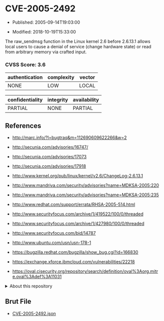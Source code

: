 # CVE-2005-2492

- Published: 2005-09-14T19:03:00

- Modified: 2018-10-19T15:33:00

The raw_sendmsg function in the Linux kernel 2.6 before 2.6.13.1 allows local users to cause a denial of service (change hardware state) or read from arbitrary memory via crafted input.

### CVSS Score: **3.6**

| authentication | complexity | vector |
| --- | --- | --- |
| NONE | LOW | LOCAL |

| confidentiality | integrity | availability |
| --- | --- | --- |
| PARTIAL | NONE | PARTIAL |

## References

* http://marc.info/?l=bugtraq&m=112690609622266&w=2

* http://secunia.com/advisories/16747/

* http://secunia.com/advisories/17073

* http://secunia.com/advisories/17918

* http://www.kernel.org/pub/linux/kernel/v2.6/ChangeLog-2.6.13.1

* http://www.mandriva.com/security/advisories?name=MDKSA-2005:220

* http://www.mandriva.com/security/advisories?name=MDKSA-2005:235

* http://www.redhat.com/support/errata/RHSA-2005-514.html

* http://www.securityfocus.com/archive/1/419522/100/0/threaded

* http://www.securityfocus.com/archive/1/427980/100/0/threaded

* http://www.securityfocus.com/bid/14787

* http://www.ubuntu.com/usn/usn-178-1

* https://bugzilla.redhat.com/bugzilla/show_bug.cgi?id=166830

* https://exchange.xforce.ibmcloud.com/vulnerabilities/22218

* https://oval.cisecurity.org/repository/search/definition/oval%3Aorg.mitre.oval%3Adef%3A11031

<details>
<summary>About this repository</summary> 

  This repository is part of the project [Live Hack CVE](https://github.com/Live-Hack-CVE). Main website can be found [www.live-hack.org](https://www.live-hack.org) 
  
  Made by [Sn0wAlice](https://github.com/Sn0wAlice) for the people that care about security and need to have a feed of the latest CVEs. Hope you enjoy it, don't forget to star the repo and follow me on [Twitter](https://twitter.com/Sn0wAlice) and [Github](https://github.com/Sn0wAlice). And that is my [personnal website](https://www.alice-snow.me/)

  - [Home Page](https://github.com/Live-Hack-CVE)
  - [Framework](https://github.com/Live-Hack-CVE/cve-framework)
  - [CVE database](https://github.com/Live-Hack-CVE/full_database)
  - [Changelog](https://github.com/Live-Hack-CVE/Changelog)
</details>

## Brut File

* [CVE-2005-2492.json](https://raw.githubusercontent.com/Live-Hack-CVE/full_database/main/cves/2005/CVE-2005-2492.json)

